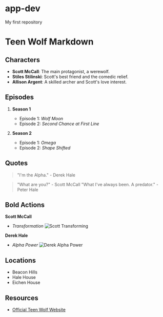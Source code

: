# app-dev
My first repository
# Teen Wolf Markdown

## Characters

- **Scott McCall**: The main protagonist, a werewolf.
- **Stiles Stilinski**: Scott's best friend and the comedic relief.
- **Allison Argent**: A skilled archer and Scott's love interest.

## Episodes

1. **Season 1**
   - Episode 1: *Wolf Moon*
   - Episode 2: *Second Chance at First Line*

2. **Season 2**
   - Episode 1: *Omega*
   - Episode 2: *Shape Shifted*

## Quotes

> "I'm the Alpha." - Derek Hale

> "What are you?" - Scott McCall
> "What I've always been. A predator." - Peter Hale

## **Bold Actions**

**Scott McCall**
* *Transformation*
  ![Scott Transforming](scott_transform.gif)

**Derek Hale**
* *Alpha Power*
  ![Derek Alpha Power](derek_alpha.gif)

## Locations

- Beacon Hills
- Hale House
- Eichen House

## Resources

- [Official Teen Wolf Website](https://www.mtv.com/shows/teen-wolf)

